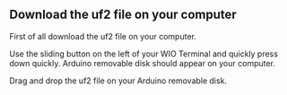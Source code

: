 ## Download the uf2 file on your computer

First of all download the uf2 file on your computer. 

Use the sliding button on the left of your WIO Terminal and quickly press down quickly. Arduino removable disk should appear on your computer. 

Drag and drop the uf2 file on your Arduino removable disk. 

